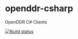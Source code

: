 # openddr-csharp
OpenDDR C# Clients

[![Build status](https://ci.appveyor.com/api/projects/status/51b2gj9n56dctw8m?svg=true)](https://ci.appveyor.com/project/keilw/openddr-csharp)